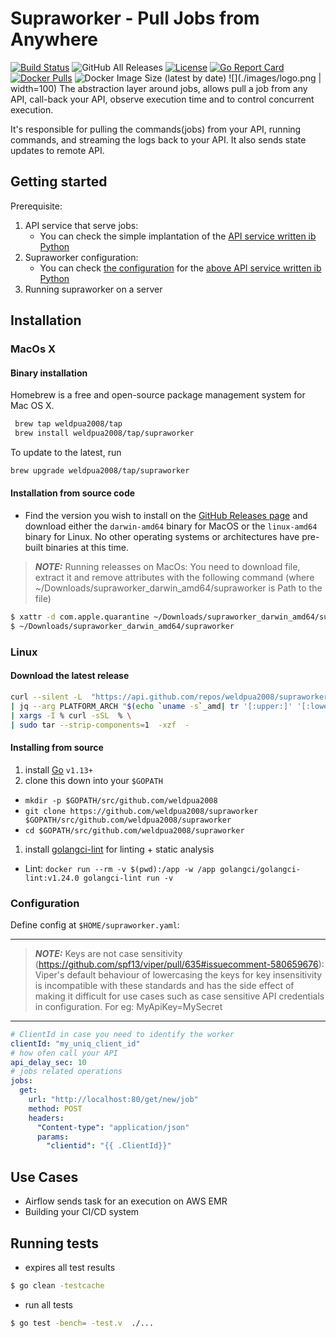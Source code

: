 # Supraworker - Pull Jobs from Anywhere
[![Build Status](https://travis-ci.org/weldpua2008/supraworker.svg?branch=master)](https://travis-ci.org/weldpua2008/supraworker) ![GitHub All Releases](https://img.shields.io/github/downloads/weldpua2008/supraworker/total) [![License](https://img.shields.io/badge/License-Apache%202.0-blue.svg)](https://opensource.org/licenses/Apache-2.0) [![Go Report Card](https://goreportcard.com/badge/github.com/weldpua2008/supraworker)](https://goreportcard.com/report/github.com/weldpua2008/supraworker) [![Docker Pulls](https://img.shields.io/docker/pulls/weldpua2008/supraworker)](https://hub.docker.com/r/weldpua2008/supraworker) ![Docker Image Size (latest by date)](https://img.shields.io/docker/image-size/weldpua2008/supraworker?label=docker%20image)
![](./images/logo.png | width=100)
The abstraction layer around jobs, allows pull a job from any API, call-back your API, observe execution time and to control concurrent execution.

It's responsible for pulling the commands(jobs) from your API, running commands, and streaming the logs back to your API. 
It also sends state updates to remote API.

## Getting started

Prerequisite:
1. API service that serve jobs:
    * You can check the simple implantation of the [API service written ib Python](docker-image/apiserver/app/app.py)
2. Supraworker configuration:
    * You can check [the configuration](tests/supraworker/supraworker.yml) for the [above API service written ib Python](docker-image/apiserver/app/app.py)  
3. Running supraworker on a server 

## Installation 
### MacOs X

#### Binary installation 
Homebrew is a free and open-source package management system for Mac OS X.
```bash
 brew tap weldpua2008/tap
 brew install weldpua2008/tap/supraworker
```
To update to the latest, run
```bash
brew upgrade weldpua2008/tap/supraworker
```

#### Installation from source code

* Find the version you wish to install on the [GitHub Releases
page](https://github.com/weldpua2008/supraworker/releases) and download either the
`darwin-amd64` binary for MacOS or the `linux-amd64` binary for Linux. No other
operating systems or architectures have pre-built binaries at this time.

> **_NOTE:_** Running releasses on MacOs:
> You need to download file, extract it and remove attributes with
> the following command (where ~/Downloads/supraworker_darwin_amd64/supraworker is Path to the file)

```bash
$ xattr -d com.apple.quarantine ~/Downloads/supraworker_darwin_amd64/supraworker
$ ~/Downloads/supraworker_darwin_amd64/supraworker
```

### Linux
#### Download the latest release
```bash
curl --silent -L  "https://api.github.com/repos/weldpua2008/supraworker/releases/latest"  \
| jq --arg PLATFORM_ARCH "$(echo `uname -s`_amd| tr '[:upper:]' '[:lower:]')" -r '.assets[] | select(.name | contains($PLATFORM_ARCH)).browser_download_url' \
| xargs -I % curl -sSL  % \
| sudo tar --strip-components=1  -xzf  -
```
#### Installing from source
1. install [Go](http://golang.org) `v1.13+`
1. clone this down into your `$GOPATH`
* `mkdir -p $GOPATH/src/github.com/weldpua2008`
* `git clone https://github.com/weldpua2008/supraworker $GOPATH/src/github.com/weldpua2008/supraworker`
* `cd $GOPATH/src/github.com/weldpua2008/supraworker`
1. install [golangci-lint](https://github.com/golangci/golangci-lint#install) for linting + static analysis
* Lint: `docker run --rm -v $(pwd):/app -w /app golangci/golangci-lint:v1.24.0 golangci-lint run -v`


### Configuration
Define config at `$HOME/supraworker.yaml`:

---
> **_NOTE:_** Keys are not case sensitivity (https://github.com/spf13/viper/pull/635#issuecomment-580659676):
Viper's default behaviour of lowercasing the keys for key insensitivity is incompatible
with these standards and has the side effect of making it difficult for
use cases such as case sensitive API credentials in configuration.
For eg: MyApiKey=MySecret
---

```yaml
# ClientId in case you need to identify the worker
clientId: "my_uniq_client_id"
# how ofen call your API
api_delay_sec: 10
# jobs related operations
jobs:
  get:
    url: "http://localhost:80/get/new/job"
    method: POST
    headers:
      "Content-type": "application/json"
      params:
        "clientid": "{{ .ClientId}}"
```
## Use Cases
* Airflow sends task for an execution on AWS EMR
* Building your CI/CD system

## Running tests

*  expires all test results

```bash
$ go clean -testcache
```
* run all tests

```bash
$ go test -bench= -test.v  ./...
```
